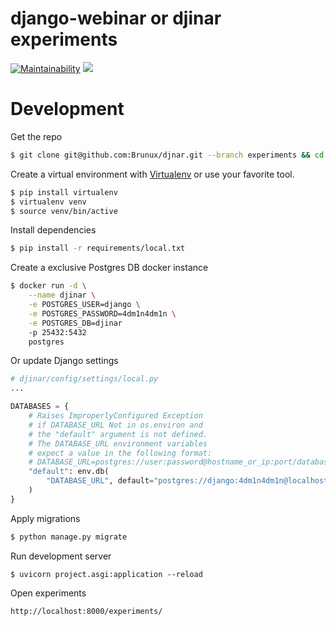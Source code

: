 django-webinar or djinar experiments
==============================
[![Maintainability](https://api.codeclimate.com/v1/badges/ee82ab1e02631b1948f4/maintainability)](https://codeclimate.com/github/Brunux/djnar/maintainability)
![](https://github.com/Brunux/djinar/.github/workflows/django.yml/badge.svg)

Development
==============================
Get the repo
```sh
$ git clone git@github.com:Brunux/djnar.git --branch experiments && cd djnar
```

Create a virtual environment with [Virtualenv](https://virtualenv.pypa.io/en/latest/installation.html) or use your favorite tool.
```sh
$ pip install virtualenv
$ virtualenv venv
$ source venv/bin/active
```


Install dependencies
```sh
$ pip install -r requirements/local.txt
```

Create a exclusive Postgres DB docker instance
```sh
$ docker run -d \
    --name djinar \
    -e POSTGRES_USER=django \
    -e POSTGRES_PASSWORD=4dm1n4dm1n \
    -e POSTGRES_DB=djinar
    -p 25432:5432
    postgres
```

Or update Django settings
```python
# djinar/config/settings/local.py
...

DATABASES = {
    # Raises ImproperlyConfigured Exception
    # if DATABASE_URL Not in os.environ and
    # the "default" argument is not defined.
    # The DATABASE_URL environment variables
    # expect a value in the following format:
    # DATABASE_URL=postgres://user:password@hostname_or_ip:port/database_name
    "default": env.db(
        "DATABASE_URL", default="postgres://django:4dm1n4dm1n@localhost:25432/djinar"
    )
}
```

Apply migrations
```sh
$ python manage.py migrate
```

Run development server
```
$ uvicorn project.asgi:application --reload
```

Open experiments
```
http://localhost:8000/experiments/
```

